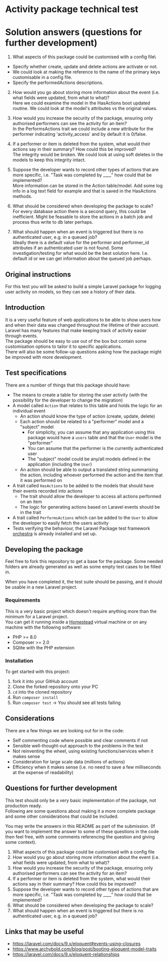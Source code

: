 # Activity package technical test

# Solution answers (questions for further development)

1. What aspects of this package could be customised with a config file\
- Specify whether create, update and delete actions are activate or not.
- We could look at making the reference to the name of the primary keys customisable in a config file.
- Specify the performedActions descriptions.

2. How would you go about storing more information about the event (i.e. what fields were updated, from what to what)?\
Here we could examine the model in the HasActions boot updated routine. We could look at the model's attributes vs the original values.

3. How would you increase the security of the package, ensuring only authorised performers can see the activity for an item?\
In the PerformsActions trait we could include a new attribute for the performer indicating 'activity_access' and by default it is 0/false.

4. If a performer or item is deleted from the system, what would their actions say in their summary? How could this be improved?\
The integrity would be broken. We could look at using soft deletes in the models to keep this integrity intact.

5. Suppose the developer wants to record other types of actions that are more specific, i.e. "Task was completed by ____" how could that be implemented?\
More information can be stored in the Action table/model. Add some log info in a log text field for example and that is saved in the HasActions methods.

6. What should be considered when developing the package to scale?\
For every database action there is a second query, this could be inefficient. Might be feasable to store the actions in a batch job
and process thus write to db later perhaps.

7. What should happen when an event is triggered but there is no authenticated user, e.g. in a queued job?\
Ideally there is a default value for the performer and performer_id attributes if an authenticated user is not found. Some investigation/testing for what would be the best solution here.
I.e. default id or we can get information about the queued job perhaps.

## Original instructions
For this test you will be asked to build a simple Laravel package for logging
user activity on models, so they can see a history of their data.

## Introduction
It is a very useful feature of web applications to be able to show users how and
when their data was changed throughout the lifetime of their account. Laravel
has many features that make keeping track of activity easier through events.  
The package should be easy to use out of the box but contain some customisation
options to tailor it to specific applications.  
There will also be some follow-up questions asking how the package might be
improved with more development.

## Test specifications
There are a number of things that this package should have:
- The means to create a table for storing the user activity (with the possibility for the developer to change the migration)
- A model called `Action` that relates to this table and holds the logic for an individual event
    - An action should know the type of action (create, update, delete)
    - Each action should be related to a "performer" model and a "subject" model
        - For simplicity, you can assume that any application using this package would have a `users` table and that the `User` model is the "performer"
        - You can assume that the performer is the currently authenticated user
        - The "subject" model could be any/all models defined in the application (including the `User`)
    - An action should be able to output a translated string summarising the action, including whoever performed the action and the item that it was performed on
- A trait called `HasActions` to be added to the models that should have their events recorded into actions
    - The trait should allow the developer to access all actions performed on an item
    - The logic for generating actions based on Laravel events should be in the trait
- A trait called `PerformsActions` which can be added to the `User` to allow the developer to easily fetch the users activity
- Tests verifying the behaviour, the Laravel Package test framework [orchestra](https://packages.tools/testbench) is already installed and set up.

## Developing the package
Feel free to fork this repository to get a base for the package. Some needed
folders are already generated as well as some empty test cases to be filled in.

When you have completed it, the test suite should be passing, and it should be
usable in a new Laravel project.

### Requirements
This is a very basic project which doesn't require anything more than the
minimum for a Laravel project.  
You can get it running inside a
[Homestead](https://laravel.com/docs/9.x/homestead#main-content) virtual machine
or on any machine with the following software:
- PHP >= 8.0
- Composer >= 2.0
- SQlite with the PHP extension

### Installation
To get started with this project:
1. fork it into your GitHub account
2. Clone the forked repository onto your PC
3. `cd` into the cloned repository
4. Run `composer install`
5. Run `composer test` -> You should see all tests failing

## Considerations
There are a few things we are looking out for in the code:
- Self commenting code where possible and clear comments if not
- Sensible well-thought-out approach to the problems in the test
- Not reinventing the wheel, using existing functions/services when it makes sense
- Consideration for large scale data (millions of actions)
- Efficiency when it makes sense (i.e. no need to save a few milliseconds at the expense of readability)

## Questions for further development
This test should only be a very basic implementation of the package, not
production ready.  
Following are some questions about making it a more complete package and some
other considerations that could be included.

You may write the answers in this README as part of the submission. (If you want
to implement the answer to some of these questions in the code then feel free,
with some comments referencing the question and giving some context).

1. What aspects of this package could be customised with a config file
2. How would you go about storing more information about the event (i.e. what fields were updated, from what to what)?
3. How would you increase the security of the package, ensuring only authorised performers can see the activity for an item?
4. If a performer or item is deleted from the system, what would their actions say in their summary? How could this be improved?
5. Suppose the developer wants to record other types of actions that are more specific, i.e. "Task was completed by ____" how could that be implemented?
6. What should be considered when developing the package to scale?
7. What should happen when an event is triggered but there is no authenticated user, e.g. in a queued job?

## Links that may be useful
- https://laravel.com/docs/9.x/eloquent#events-using-closures
- https://www.archybold.com/blog/post/booting-eloquent-model-traits
- https://laravel.com/docs/9.x/eloquent-relationships

